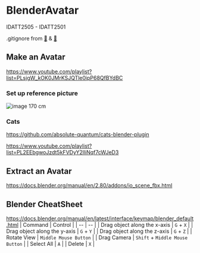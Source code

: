 # BlenderAvatar
IDATT2505 - IDATT2501

.gitignore from [🔗](https://gist.github.com/dval/da53ed463a9a2bda96d162807619699b) & [🔗](https://gist.github.com/dval/da53ed463a9a2bda96d162807619699b)



## Make an Avatar
https://www.youtube.com/playlist?list=PLsjgW_kOK0JMrKSJQTle0ipP68QfBYdBC

### Set up reference picture
![image](https://github.com/oddfjell/BlenderAvatar/assets/99129702/86d9cad3-3781-41d5-b621-a548402c617e)
170 cm

### Cats
https://github.com/absolute-quantum/cats-blender-plugin 


https://www.youtube.com/playlist?list=PL2EEbgwoJzdt5kFVDyY2lliNqf7cWJeD3
## Extract an Avatar
https://docs.blender.org/manual/en/2.80/addons/io_scene_fbx.html


## Blender CheatSheet
https://docs.blender.org/manual/en/latest/interface/keymap/blender_default.html
| Command | Control |
| -- | -- |
| Drag object along the x-axis | `G` + `X` |
| Drag object along the y-axis | `G` + `Y` |
| Drag object along the z-axis | `G` + `Z` |
| Rotate View | `Middle Mouse Button` |
| Drag Camera | `Shift` + `Middle Mouse Button` |
| Select All | `A` |
| Delete | `X` |

